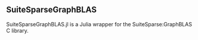 ## SuiteSparseGraphBLAS
SuiteSparseGraphBLAS.jl is a Julia wrapper for the SuiteSparse:GraphBLAS C library.
